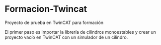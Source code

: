 # Formacion-Twincat
Proyecto de prueba en TwinCAT para formación

El primer paso es importar la librería de cilindros monoestables y crear un proyecto vacío en TwinCAT con un simulador de un cilindro.
